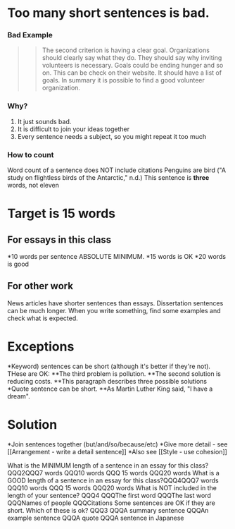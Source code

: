 # Too many short sentences is bad.
### Bad Example
>>The second criterion is having a clear goal. Organizations should clearly say what they do. They should say why inviting volunteers is necessary. Goals could be ending hunger and so on. This can be check on their website. It should have a list of goals. In summary it is possible to find a good volunteer organization.

### Why?
1) It just sounds bad.
2) It is difficult to join your ideas together
3) Every sentence needs a subject, so you might repeat it too much

### How to count
Word count of a sentence does NOT include citations
Penguins are bird ("A study on flightless birds of the Antarctic," n.d.)
This sentence is __three__ words, not eleven

# Target is 15 words
## For essays in this class
*10 words per sentence ABSOLUTE MINIMUM.
*15 words is OK
*20 words is good


## For other work
News articles have shorter sentences than essays. Dissertation sentences can be much longer. When you write something, find some examples and check what is expected.


# Exceptions
*Keyword) sentences can be short (although it's better if they're not). THese are OK:
**The third problem is pollution.
**The second solution is reducing costs.
**This paragraph describes three possible solutions
*Quote sentence can be short.
**As Martin Luther King said, "I have a dream".

# Solution
*Join sentences together (but/and/so/because/etc)
*Give more detail - see [[Arrangement - write a detail sentence]]
*Also see [[Style - use cohesion]]


What is the MINIMUM length of a sentence in an essay for  this class?QQQ2QQQ7 words QQQ10 words QQQ 15 words QQQ20 words
What is a GOOD length of a sentence in an essay for  this class?QQQ4QQQ7 words QQQ10 words QQQ 15 words QQQ20 words
What is NOT included in the length of your sentence? QQQ4 QQQThe first word QQQThe last word QQQNames of people QQQCitations
Some sentences are OK if they are short. Which of these is ok? QQQ3 QQQA summary sentence QQQAn example sentence QQQA quote QQQA sentence in Japanese
